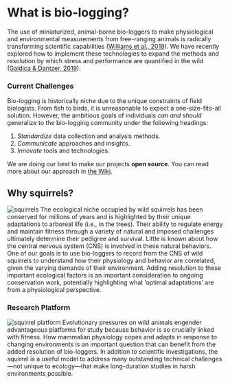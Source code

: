 # What is bio-logging?
The use of miniaturized, animal-borne bio-loggers to make physiological and environmental measurements from free-ranging animals is radically transforming scientific capabilities ([Williams et al., 2019](https://besjournals.onlinelibrary.wiley.com/doi/abs/10.1111/1365-2656.13094)). We have recently explored how to implement these technologies to expand the methods and resolution by which stress and performance are quantified in the wild ([Gaidica & Dantzer, 2019](https://ecoevorxiv.org/huxw6/)).

### Current Challenges
Bio-logging is historically niche due to the unique constraints of field biologists. From fish to birds, it is unreasonable to expect a one-size-fits-all solution. However, the ambitious goals of individuals *can and should* generalize to the bio-logging community under the following headings:

1. _Standardize_ data collection and analysis methods.
2. _Communicate_ approaches and insights.
3. _Innovate_ tools and technologies.

We are doing our best to make our projects **open source**. You can read more about our approach in [the Wiki](https://github.com/mattgaidica/biologging/wiki/Architecture).

## Why squirrels?
![squirrels](https://github.com/mattgaidica/biologging/blob/master/assets/images/squirrels.jpg?raw=true)
The ecological niche occupied by wild squirrels has been conserved for millions of years and is highlighted by their unique adaptations to arboreal life (i.e., in the trees). Their ability to regulate energy and maintain fitness through a variety of natural and imposed challenges ultimately determine their pedigree and survival. Little is known about how the central nervous system (CNS) is involved in these natural behaviors. One of our goals is to use bio-loggers to record from the CNS of wild squirrels to understand how their physiology and behavior are correlated, given the varying demands of their environment. Adding resolution to these important ecological factors is an important consideration to ongoing conservation work, potentially highlighting what ‘optimal adaptations’ are from a physiological perspective.

### Research Platform
![squirrel platform](https://github.com/mattgaidica/biologging/blob/master/assets/images/squirrel_platform.png?raw=true)
Evolutionary pressures on wild animals engender advantageous platforms for study because behavior is so crucially linked with fitness. How mammalian physiology copes and adapts in response to changing environments is an important question that can benefit from the added resolution of bio-loggers. In addition to scientific investigations, the squirrel is a useful model to address many outstanding technical challenges—not unique to ecology—that make long-duration studies in harsh environments possible.